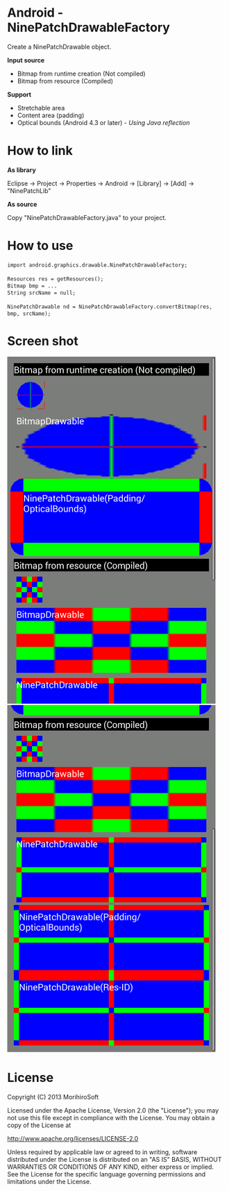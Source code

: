Android - NinePatchDrawableFactory
==================================

Create a NinePatchDrawable object.

**Input source**

* Bitmap from runtime creation (Not compiled)  
* Bitmap from resource (Compiled)  

**Support**

* Stretchable area
* Content area (padding)
* Optical bounds (Android 4.3 or later) - *Using Java reflection*

How to link
===========

**As library**

Eclipse -> Project -> Properties -> Android -> [Library] -> [Add] -> "NinePatchLib"

**As source**

Copy "NinePatchDrawableFactory.java" to your project.

How to use
==========

    import android.graphics.drawable.NinePatchDrawableFactory;

    Resources res = getResources();
    Bitmap bmp = ...
    String srcName = null;

    NinePatchDrawable nd = NinePatchDrawableFactory.convertBitmap(res, bmp, srcName);

Screen shot
===========

![ScreenShot1](screenshot1.png)
![ScreenShot2](screenshot2.png)

License
=======

Copyright (C) 2013 MorihiroSoft

Licensed under the Apache License, Version 2.0 (the "License");
you may not use this file except in compliance with the License.
You may obtain a copy of the License at

<http://www.apache.org/licenses/LICENSE-2.0>

Unless required by applicable law or agreed to in writing, software
distributed under the License is distributed on an "AS IS" BASIS,
WITHOUT WARRANTIES OR CONDITIONS OF ANY KIND, either express or implied.
See the License for the specific language governing permissions and
limitations under the License.
